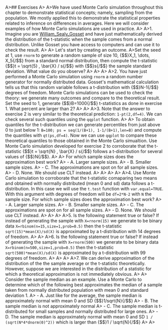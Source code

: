 A>## Exercises
A>
A>We have used Monte Carlo simulation throughout this chapter to demonstrate statistical concepts; namely, sampling from the population. We mostly applied this to demonstrate the statistical properties related to inference on differences in averages. Here we will consider examples of how Monte Carlo simulations are used in practice. 
A>
A>1. Imagine you are [William_Sealy_Gosset](https://en.wikipedia.org/wiki/William_Sealy_Gosset) and have just mathematically derived the distribution of the t-statistic when the sample comes from a normal distribution. Unlike Gosset you have access to computers and can use it to check the result. 
A>
A>    Let's start by creating an outcome.
A>Set the seed at 1, use `rnorm` to generate a random sample of size 10, {$$}X_1, \dots, X_5{/$$} from a standard normal distribution, then compute the t-statistic {$$}t = \sqrt{5} \, \bar{X} / s{/$$} with {$$}s{/$$} the sample standard deviation. What value do you observe?
A>
A>
A>
A>2. You have just performed a Monte Carlo simulation using `rnorm` a random number generator for normally distributed data. Gosset's mathematical calculation tells us that this random variable follows a t-distribution with {$$}N-1{/$$} degrees of freedom. Monte Carlo simulations can be used to check the theory: we generate many outcomes and compare to the theoretical result. Set the seed to 1, generate {$$}B=1000{/$$} t-statistics as done in exercise 1. What percent are larger than 2?
A>
A>
A>3. Note that the answer to exercise 2 is very similar to the theoretical prediction: `1-pt(2,df=4)`. We can check several such quantiles using the `qqplot` function. 
A>
A>    To obtain quantiles for the t-distribution we can generate percentiles from just above 0 to just below 1: `B=100; ps = seq(1/(B+1), 1-1/(B+1),len=B)` and compute the quantiles with `qt(ps,df=4)`. Now we can use `qqplot` to compare these theoretical quantiles to those obtained in the Monte Carlo simualtion. Use Monte Carlo simulation developed for exercise 2 to corroborate that the t-statistic {$$}t = \sqrt{N} \, \bar{X} / s{/$$} follows a t-distribution for several values of {$$}N{/$$}. 
A>
A>    For which sample sizes does the approximation best work?
A>    - A. Larger sample sizes.
A>    - B. Smaller sample sizes.
A>    - C. The approximations are spot on for all sample sizes.
A>    - D. None. We should use CLT instead.
A>
A>
A>
A>
A>4. Use Monte Carlo simulation to corroborate that the t-statistic comaparing two means and obtained with normally distributed (mean 0 and sd) data follows a t-distribution. In this case we will use the `t.test` function with `var.equal=TRUE`. With this argument with degrees of freedom will be `df=2*N-2` with `N` the sample size.  For which sample sizes does the approximation best work?
A>    - A. Larger sample sizes.
A>    - B. Smaller sample sizes.
A>    - C. The approximations are spot on for all sample sizes.
A>    - D. None. We should use CLT instead.
A>
A>
A>
A>5. Is the following statement true or false? If instead of generating the sample with `X=rnorm(15)` we generate to be binary data `X=rbinom(n=15,size=1,prob=0.5)` then the t-statistic `sqrt(15)*mean(X)/sd(X)` is approximated by a t-distribution with 14 degrees of freedom. 
A>
A>
A>6. Is the following statement true or false? If instead of generating the sample with `X=rnorm(500)` we generate to be binary data `X=rbinom(n=500,size=1,prob=0.5)` then the t-statistic `sqrt(500)*mean(X)/sd(X)` is approximated by a t-distribution with 99 degrees of freedom. 
A>
A>
A>
A>7. We can derive approximation of the distribution of the the sample average or the t-statistic theoretically. However, suppose we are interested in the distribution of a statistic for which a theoretical approximation is not immediately obvious. 
A>
A>    Consider the sample median as an example. Use a Monte Carlo to determine which of the following best approximates the median of a sample taken from normally distributed population with mean 0 and standard deviation 1.
A>    - A. Just like for the average, the sample median is approximately normal with mean 0 and SD {$$}1/sqrt{N}{/$$}
A>    - B. The sample median is not approximately normal
A>    - C. The sample median is t-distributed for small samples and normally distributed for large ones.
A>    - D. The sample median is approximately normal with mean 0 and SD `1 / (sqrt(N*4*dnorm(0)^2))` which is larger than {$$}1 / \sqrt{N}{/$$}
A>
A>
